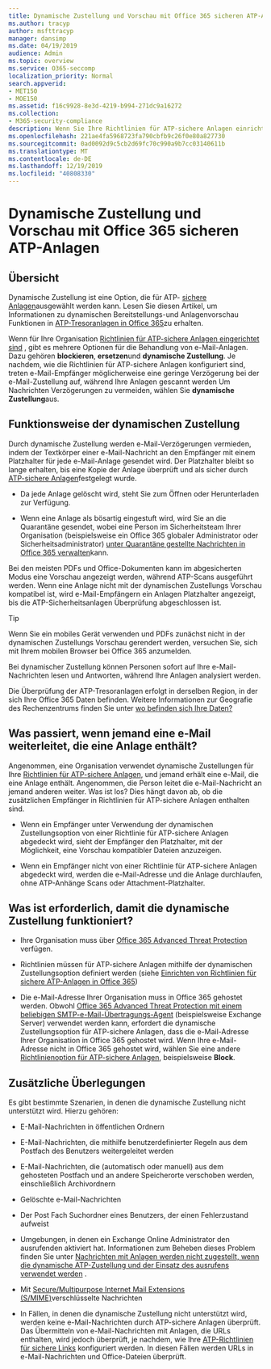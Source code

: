 ```yaml
---
title: Dynamische Zustellung und Vorschau mit Office 365 sicheren ATP-Anlagen
ms.author: tracyp
author: msfttracyp
manager: dansimp
ms.date: 04/19/2019
audience: Admin
ms.topic: overview
ms.service: O365-seccomp
localization_priority: Normal
search.appverid:
- MET150
- MOE150
ms.assetid: f16c9928-8e3d-4219-b994-271dc9a16272
ms.collection:
- M365-security-compliance
description: Wenn Sie Ihre Richtlinien für ATP-sichere Anlagen einrichten, wählen Sie dynamische Zustellung aus, um Verzögerungen bei der Nachrichtenübermittlung zu vermeiden und Benutzern das Anzeigen einer Vorschau von Anlagen zu ermöglichen, die gescannt werden.
ms.openlocfilehash: 221ae4fa5968723fa790cbfb9c26f0e80a827730
ms.sourcegitcommit: 0ad0092d9c5cb2d69fc70c990a9b7cc03140611b
ms.translationtype: MT
ms.contentlocale: de-DE
ms.lasthandoff: 12/19/2019
ms.locfileid: "40808330"
---
```

# <a name="dynamic-delivery-and-previewing-with-office-365-atp-safe-attachments"></a>Dynamische Zustellung und Vorschau mit Office 365 sicheren ATP-Anlagen

## <a name="overview"></a>Übersicht

Dynamische Zustellung ist eine Option, die für ATP- [sichere Anlagen](atp-safe-attachments.md)ausgewählt werden kann. Lesen Sie diesen Artikel, um Informationen zu dynamischen Bereitstellungs-und Anlagenvorschau Funktionen in [ATP-Tresoranlagen in Office 365](atp-safe-attachments.md)zu erhalten.

Wenn für Ihre Organisation [Richtlinien für ATP-sichere Anlagen eingerichtet sind](set-up-atp-safe-attachments-policies.md) , gibt es mehrere Optionen für die Behandlung von e-Mail-Anlagen. Dazu gehören **blockieren**, **ersetzen**und **dynamische Zustellung**. Je nachdem, wie die Richtlinien für ATP-sichere Anlagen konfiguriert sind, treten e-Mail-Empfänger möglicherweise eine geringe Verzögerung bei der e-Mail-Zustellung auf, während Ihre Anlagen gescannt werden Um Nachrichten Verzögerungen zu vermeiden, wählen Sie **dynamische Zustellung**aus.

## <a name="how-dynamic-delivery-works"></a>Funktionsweise der dynamischen Zustellung

Durch dynamische Zustellung werden e-Mail-Verzögerungen vermieden, indem der Textkörper einer e-Mail-Nachricht an den Empfänger mit einem Platzhalter für jede e-Mail-Anlage gesendet wird. Der Platzhalter bleibt so lange erhalten, bis eine Kopie der Anlage überprüft und als sicher durch [ATP-sichere Anlagen](atp-safe-attachments.md)festgelegt wurde.

- Da jede Anlage gelöscht wird, steht Sie zum Öffnen oder Herunterladen zur Verfügung.

- Wenn eine Anlage als bösartig eingestuft wird, wird Sie an die Quarantäne gesendet, wobei eine Person im Sicherheitsteam Ihrer Organisation (beispielsweise ein Office 365 globaler Administrator oder Sicherheitsadministrator) [unter Quarantäne gestellte Nachrichten in Office 365 verwalten](manage-quarantined-messages-and-files.md)kann.

Bei den meisten PDFs und Office-Dokumenten kann im abgesicherten Modus eine Vorschau angezeigt werden, während ATP-Scans ausgeführt werden. Wenn eine Anlage nicht mit der dynamischen Zustellungs Vorschau kompatibel ist, wird e-Mail-Empfängern ein Anlagen Platzhalter angezeigt, bis die ATP-Sicherheitsanlagen Überprüfung abgeschlossen ist.

> [!TIP]
> Wenn Sie ein mobiles Gerät verwenden und PDFs zunächst nicht in der dynamischen Zustellungs Vorschau gerendert werden, versuchen Sie, sich mit Ihrem mobilen Browser bei Office 365 anzumelden.

Bei dynamischer Zustellung können Personen sofort auf Ihre e-Mail-Nachrichten lesen und Antworten, während Ihre Anlagen analysiert werden.

Die Überprüfung der ATP-Tresoranlagen erfolgt in derselben Region, in der sich Ihre Office 365 Daten befinden. Weitere Informationen zur Geografie des Rechenzentrums finden Sie unter [wo befinden sich Ihre Daten?](https://products.office.com/where-is-your-data-located?geo=All)

## <a name="what-happens-when-someone-forwards-an-email-that-contains-an-attachment"></a>Was passiert, wenn jemand eine e-Mail weiterleitet, die eine Anlage enthält?

Angenommen, eine Organisation verwendet dynamische Zustellungen für Ihre [Richtlinien für ATP-sichere Anlagen](set-up-atp-safe-attachments-policies.md), und jemand erhält eine e-Mail, die eine Anlage enthält. Angenommen, die Person leitet die e-Mail-Nachricht an jemand anderen weiter. Was ist los? Dies hängt davon ab, ob die zusätzlichen Empfänger in Richtlinien für ATP-sichere Anlagen enthalten sind.

- Wenn ein Empfänger unter Verwendung der dynamischen Zustellungsoption von einer Richtlinie für ATP-sichere Anlagen abgedeckt wird, sieht der Empfänger den Platzhalter, mit der Möglichkeit, eine Vorschau kompatibler Dateien anzuzeigen.

- Wenn ein Empfänger nicht von einer Richtlinie für ATP-sichere Anlagen abgedeckt wird, werden die e-Mail-Adresse und die Anlage durchlaufen, ohne ATP-Anhänge Scans oder Attachment-Platzhalter.

## <a name="whats-required-for-dynamic-delivery-to-work"></a>Was ist erforderlich, damit die dynamische Zustellung funktioniert?

- Ihre Organisation muss über [Office 365 Advanced Threat Protection](office-365-atp.md) verfügen.

- Richtlinien müssen für ATP-sichere Anlagen mithilfe der dynamischen Zustellungsoption definiert werden (siehe [Einrichten von Richtlinien für sichere ATP-Anlagen in Office 365](set-up-atp-safe-attachments-policies.md))

- Die e-Mail-Adresse Ihrer Organisation muss in Office 365 gehostet werden. Obwohl [Office 365 Advanced Threat Protection mit einem beliebigen SMTP-e-Mail-Übertragungs-Agent](https://docs.microsoft.com/office365/servicedescriptions/office-365-advanced-threat-protection-service-description#requirements-for-office-365-advanced-threat-protection-atp) (beispielsweise Exchange Server) verwendet werden kann, erfordert die dynamische Zustellungsoption für ATP-sichere Anlagen, dass die e-Mail-Adresse Ihrer Organisation in Office 365 gehostet wird. Wenn Ihre e-Mail-Adresse nicht in Office 365 gehostet wird, wählen Sie eine andere [Richtlinienoption für ATP-sichere Anlagen](set-up-atp-safe-attachments-policies.md#step-3-learn-about-atp-safe-attachments-policy-options), beispielsweise **Block**.

## <a name="additional-considerations"></a>Zusätzliche Überlegungen

Es gibt bestimmte Szenarien, in denen die dynamische Zustellung nicht unterstützt wird. Hierzu gehören:

- E-Mail-Nachrichten in öffentlichen Ordnern

- E-Mail-Nachrichten, die mithilfe benutzerdefinierter Regeln aus dem Postfach des Benutzers weitergeleitet werden

- E-Mail-Nachrichten, die (automatisch oder manuell) aus dem gehosteten Postfach und an andere Speicherorte verschoben werden, einschließlich Archivordnern

- Gelöschte e-Mail-Nachrichten

- Der Post Fach Suchordner eines Benutzers, der einen Fehlerzustand aufweist

- Umgebungen, in denen ein Exchange Online Administrator den ausrufenden aktiviert hat. Informationen zum Beheben dieses Problem finden Sie unter [Nachrichten mit Anlagen werden nicht zugestellt, wenn die dynamische ATP-Zustellung und der Einsatz des ausrufens verwendet werden](https://support.microsoft.com/help/4014438/messages-with-attachments-are-not-delivered-when-atp-dynamic-delivery) .

- Mit [Secure/Multipurpose Internet Mail Extensions (S/MIME)](s-mime-for-message-signing-and-encryption.md)verschlüsselte Nachrichten

- In Fällen, in denen die dynamische Zustellung nicht unterstützt wird, werden keine e-Mail-Nachrichten durch ATP-sichere Anlagen überprüft. Das Übermitteln von e-Mail-Nachrichten mit Anlagen, die URLs enthalten, wird jedoch überprüft, je nachdem, wie Ihre [ATP-Richtlinien für sichere Links](set-up-atp-safe-links-policies.md) konfiguriert werden. In diesen Fällen werden URLs in e-Mail-Nachrichten und Office-Dateien überprüft.

